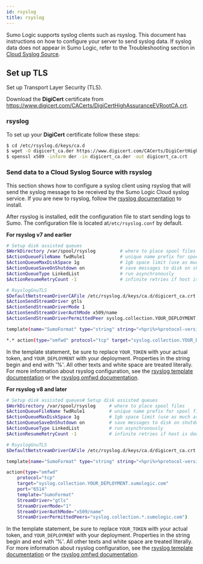 ```yaml
---
id: rsyslog
title: rsyslog
---
```




Sumo Logic supports syslog clients such as rsyslog. This document has instructions on how to configure your server to send syslog data. If syslog data does not appear in Sumo Logic, refer to the Troubleshooting section in [Cloud Syslog Source](/docs/send-data/hosted-collectors/cloud-syslog-source).

## Set up TLS

Set up Transport Layer Security (TLS).

Download the **DigiCert** certificate from https://www.digicert.com/CACerts/DigiCertHighAssuranceEVRootCA.crt.

### rsyslog

To set up your **DigiCert** certificate follow these steps:

```bash
$ cd /etc/rsyslog.d/keys/ca.d
$ wget -O digicert_ca.der https://www.digicert.com/CACerts/DigiCertHighAssuranceEVRootCA.crt
$ openssl x509 -inform der -in digicert_ca.der -out digicert_ca.crt
```

### Send data to a Cloud Syslog Source with rsyslog

This section shows how to configure a syslog client using rsyslog that will send the syslog message to be received by the Sumo Logic Cloud syslog service. If you are new to rsyslog, follow the [rsyslog documentation](http://www.rsyslog.com/doc/v8-stable/installation/index.html) to install.

After rsyslog is installed, edit the configuration file to start sending
logs to Sumo. The configuration file is located at`/etc/rsyslog.conf` by
default. 

**For rsyslog v7 and earlier**

```bash
# Setup disk assisted queues
$WorkDirectory /var/spool/rsyslog         # where to place spool files
$ActionQueueFileName fwdRule1             # unique name prefix for spool files
$ActionQueueMaxDiskSpace 1g               # 1gb space limit (use as much as possible)
$ActionQueueSaveOnShutdown on             # save messages to disk on shutdown
$ActionQueueType LinkedList               # run asynchronously
$ActionResumeRetryCount -1                # infinite retries if host is down

# RsyslogGnuTLS
$DefaultNetstreamDriverCAFile /etc/rsyslog.d/keys/ca.d/digicert_ca.crt
$ActionSendStreamDriver gtls
$ActionSendStreamDriverMode 1
$ActionSendStreamDriverAuthMode x509/name
$ActionSendStreamDriverPermittedPeer syslog.collection.YOUR_DEPLOYMENT.sumologic.com

template(name="SumoFormat" type="string" string="<%pri%>%protocol-version% %timestamp:::date-rfc3339% %HOSTNAME% %app-name% %procid% %msgid% [YOUR_TOKEN] %msg%\n")

*.* action(type="omfwd" protocol="tcp" target="syslog.collection.YOUR_DEPLOYMENT.sumologic.com" port="6514" template="SumoFormat")
```

In the template statement, be sure to replace `YOUR_TOKEN` with your actual token, and `YOUR_DEPLOYMENT` with your deployment. Properties in the string begin and end with '%'. All other texts and white space are treated literally. For more information about rsyslog configuration, see the [rsyslog template documentation](http://www.rsyslog.com/doc/v7-stable/configuration/templates.html) or the [rsyslog omfwd documentation](http://www.rsyslog.com/doc/v7-stable/configuration/modules/omfwd.html).

**For rsyslog v8 and later**

```bash
# Setup disk assisted queues# Setup disk assisted queues
$WorkDirectory /var/spool/rsyslog     # where to place spool files
$ActionQueueFileName fwdRule1         # unique name prefix for spool files
$ActionQueueMaxDiskSpace 1g           # 1gb space limit (use as much as possible)
$ActionQueueSaveOnShutdown on         # save messages to disk on shutdown
$ActionQueueType LinkedList           # run asynchronously
$ActionResumeRetryCount -1            # infinite retries if host is down

# RsyslogGnuTLS
$DefaultNetstreamDriverCAFile /etc/rsyslog.d/keys/ca.d/digicert_ca.crt

template(name="SumoFormat" type="string" string="<%pri%>%protocol-version% %timestamp:::date-rfc3339% %HOSTNAME% %app-name% %procid% %msgid% [YOUR_TOKEN] %msg%\n")

action(type="omfwd"
    protocol="tcp"
    target="syslog.collection.YOUR_DEPLOYMENT.sumologic.com"
    port="6514"
    template="SumoFormat"
    StreamDriver="gtls"
    StreamDriverMode="1"
    StreamDriverAuthMode="x509/name"
    StreamDriverPermittedPeers="syslog.collection.*.sumologic.com")
```

In the template statement, be sure to replace `YOUR_TOKEN` with your actual token, and `YOUR_DEPLOYMENT` with your deployment. Properties in the string begin and end with '%'. All other texts and white space are treated literally. For more information about rsyslog configuration, see the [rsyslog template documentation](http://www.rsyslog.com/doc/master/configuration/templates.html) or the [rsyslog omfwd documentation](http://www.rsyslog.com/doc/master/configuration/modules/omfwd.html).
